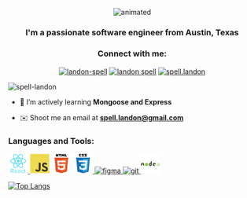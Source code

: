 <p align="center" height='200px'>
  <img src="https://user-images.githubusercontent.com/56459233/149536091-6f9b5985-55f2-417c-9db4-60e5e94afe69.gif" alt="animated" height='400px'/>
</p>


<!-- ![Landon Spell](https://user-images.githubusercontent.com/56459233/149535305-f6318b9c-6f54-435f-b1e1-7fb8049f79d3.png) -->


<!-- <h1 align="center">Hi there 👋, I'm Landon Spell</h1> -->
<h3 align="center">I'm a passionate software engineer from Austin, Texas</h3>
<h3 align="center">Connect with me:</h3>
<p align="center">
<a href="https://linkedin.com/in/landon-spell" target="blank"><img align="center" src="https://raw.githubusercontent.com/rahuldkjain/github-profile-readme-generator/master/src/images/icons/Social/linked-in-alt.svg" alt="landon-spell" height="30" width="40" /></a>
<a href="https://fb.com/landon spell" target="blank"><img align="center" src="https://raw.githubusercontent.com/rahuldkjain/github-profile-readme-generator/master/src/images/icons/Social/facebook.svg" alt="landon spell" height="30" width="40" /></a>
<a href="https://instagram.com/spell.landon" target="blank"><img align="center" src="https://raw.githubusercontent.com/rahuldkjain/github-profile-readme-generator/master/src/images/icons/Social/instagram.svg" alt="spell.landon" height="30" width="40" /></a>
</p>

<p align="left"> <img src="https://komarev.com/ghpvc/?username=spell-landon&label=Profile%20views&color=0e75b6&style=flat" alt="spell-landon" /> </p>

- 🌱 I’m actively learning **Mongoose and Express**

- ✉️ Shoot me an email at **spell.landon@gmail.com**



<h3 align="left">Languages and Tools:</h3>
<p align="left"> <a href="https://reactjs.org/" target="_blank" rel="noreferrer"> <img src="https://raw.githubusercontent.com/devicons/devicon/master/icons/react/react-original-wordmark.svg" alt="react" width="40" height="40"/> </a> <img src="https://raw.githubusercontent.com/devicons/devicon/master/icons/javascript/javascript-original.svg" alt="javascript" width="40" height="40"/> </a> <img src="https://raw.githubusercontent.com/devicons/devicon/master/icons/html5/html5-original-wordmark.svg" alt="html5" width="40" height="40"/> </a> <a href="https://www.w3schools.com/css/" target="_blank" rel="noreferrer"> <img src="https://raw.githubusercontent.com/devicons/devicon/master/icons/css3/css3-original-wordmark.svg" alt="css3" width="40" height="40"/> </a> <a href="https://www.figma.com/" target="_blank" rel="noreferrer"> <img src="https://www.vectorlogo.zone/logos/figma/figma-icon.svg" alt="figma" width="40" height="40"/> </a> <a href="https://git-scm.com/" target="_blank" rel="noreferrer"> <img src="https://www.vectorlogo.zone/logos/git-scm/git-scm-icon.svg" alt="git" width="40" height="40"/> </a> <a href="https://www.w3.org/html/" target="_blank" rel="noreferrer">  <a href="https://developer.mozilla.org/en-US/docs/Web/JavaScript" target="_blank" rel="noreferrer">  <a href="https://nodejs.org" target="_blank" rel="noreferrer"> <img src="https://raw.githubusercontent.com/devicons/devicon/master/icons/nodejs/nodejs-original-wordmark.svg" alt="nodejs" width="40" height="40"/> </a>  </p>


[![Top Langs](https://github-readme-stats.vercel.app/api/top-langs/?username=spell-landon&layout=compact)](https://github.com/spell-landon/github-readme-stats)
